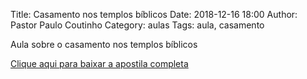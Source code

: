 Title: Casamento nos templos bíblicos
Date: 2018-12-16 18:00
Author: Pastor Paulo Coutinho
Category: aulas
Tags: aula, casamento

Aula sobre o casamento nos templos bíblicos

[Clique aqui para baixar a apostila completa](https://www.dropbox.com/s/gvjwnrr9gpv473q/AULA%20-%20EBD%20-%2016%3A12%3A2018.pdf?dl=1)
